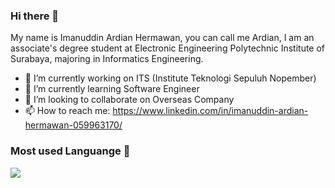 ### Hi there 👋

My name is Imanuddin Ardian Hermawan, you can call me Ardian, I am an associate's degree student at Electronic Engineering Polytechnic Institute of Surabaya, majoring in Informatics Engineering.

<!--
**ardianhermawan17/ardianhermawan17** is a ✨ _special_ ✨ repository because its `README.md` (this file) appears on your GitHub profile.

- Here are some ideas to get you started:

- 🔭 I’m currently working on ITS (Institute Teknologi Sepuluh Nopember)
- 🌱 I’m currently learning Artifical Intelegent
- 👯 I’m looking to collaborate on Overseas Company
- 📫 How to reach me: https://www.linkedin.com/in/imanuddin-ardian-hermawan-059963170/
- 
-->
- 🔭 I’m currently working on ITS (Institute Teknologi Sepuluh Nopember)
- 🌱 I’m currently learning Software Engineer
- 👯 I’m looking to collaborate on Overseas Company
- 📫 How to reach me: https://www.linkedin.com/in/imanuddin-ardian-hermawan-059963170/

<!--### My Stats 🔭

<img src="https://github-readme-stats.vercel.app/api?username=ardianhermawan17&show_icons=true&theme=vue-dark"> -->

### Most used Languange 🔭

<img src="https://github-readme-stats.vercel.app/api/top-langs/?username=ardianhermawan17&theme=vue-dark">




